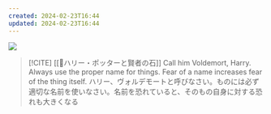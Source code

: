 ```yaml
---
created: 2024-02-23T16:44
updated: 2024-02-23T16:44
---
```

![](https://images.ctfassets.net/usf1vwtuqyxm/1WwULPQa2ESCgoYcyW4eOW/e9fdb513c9dba2a34f9b50dc4a55cca2/AlbusDumbledore_WB_F1_DumbledoreAndMcGonagallTakingBabyHarryToDursleys_Still_080615_Land.jpg?w=914&q=70&fm=webp)

> [!CITE] [[📕ハリー・ポッターと賢者の石]]
> Call him Voldemort, Harry. Always use the proper name for things. Fear of a name increases fear of the thing itself.
> ハリー、ヴォルデモートと呼びなさい。ものには必ず適切な名前を使いなさい。名前を恐れていると、そのもの自身に対する恐れも大きくなる
